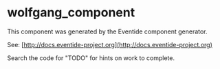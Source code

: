 # wolfgang_component

This component was generated by the Eventide component generator.

See: [http://docs.eventide-project.org](http://docs.eventide-project.org)

Search the code for "TODO" for hints on work to complete.
